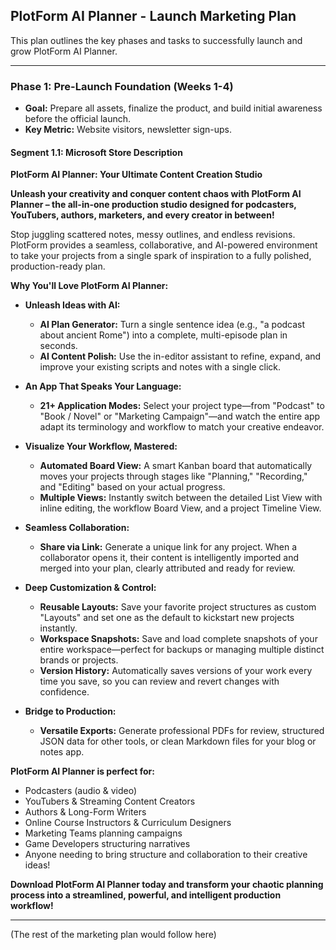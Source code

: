 ## PlotForm AI Planner - Launch Marketing Plan

This plan outlines the key phases and tasks to successfully launch and grow PlotForm AI Planner.

---

### Phase 1: Pre-Launch Foundation (Weeks 1-4)

- **Goal:** Prepare all assets, finalize the product, and build initial awareness before the official launch.
- **Key Metric:** Website visitors, newsletter sign-ups.

#### Segment 1.1: Microsoft Store Description

**PlotForm AI Planner: Your Ultimate Content Creation Studio**

**Unleash your creativity and conquer content chaos with PlotForm AI Planner – the all-in-one production studio designed for podcasters, YouTubers, authors, marketers, and every creator in between!**

Stop juggling scattered notes, messy outlines, and endless revisions. PlotForm provides a seamless, collaborative, and AI-powered environment to take your projects from a single spark of inspiration to a fully polished, production-ready plan.

**Why You'll Love PlotForm AI Planner:**

*   **Unleash Ideas with AI:**
    *   **AI Plan Generator:** Turn a single sentence idea (e.g., "a podcast about ancient Rome") into a complete, multi-episode plan in seconds.
    *   **AI Content Polish:** Use the in-editor assistant to refine, expand, and improve your existing scripts and notes with a single click.

*   **An App That Speaks Your Language:**
    *   **21+ Application Modes:** Select your project type—from "Podcast" to "Book / Novel" or "Marketing Campaign"—and watch the entire app adapt its terminology and workflow to match your creative endeavor.

*   **Visualize Your Workflow, Mastered:**
    *   **Automated Board View:** A smart Kanban board that automatically moves your projects through stages like "Planning," "Recording," and "Editing" based on your actual progress.
    *   **Multiple Views:** Instantly switch between the detailed List View with inline editing, the workflow Board View, and a project Timeline View.

*   **Seamless Collaboration:**
    *   **Share via Link:** Generate a unique link for any project. When a collaborator opens it, their content is intelligently imported and merged into your plan, clearly attributed and ready for review.

*   **Deep Customization & Control:**
    *   **Reusable Layouts:** Save your favorite project structures as custom "Layouts" and set one as the default to kickstart new projects instantly.
    *   **Workspace Snapshots:** Save and load complete snapshots of your entire workspace—perfect for backups or managing multiple distinct brands or projects.
    *   **Version History:** Automatically saves versions of your work every time you save, so you can review and revert changes with confidence.

*   **Bridge to Production:**
    *   **Versatile Exports:** Generate professional PDFs for review, structured JSON data for other tools, or clean Markdown files for your blog or notes app.

**PlotForm AI Planner is perfect for:**

*   Podcasters (audio & video)
*   YouTubers & Streaming Content Creators
*   Authors & Long-Form Writers
*   Online Course Instructors & Curriculum Designers
*   Marketing Teams planning campaigns
*   Game Developers structuring narratives
*   Anyone needing to bring structure and collaboration to their creative ideas!

**Download PlotForm AI Planner today and transform your chaotic planning process into a streamlined, powerful, and intelligent production workflow!**

---
(The rest of the marketing plan would follow here)
